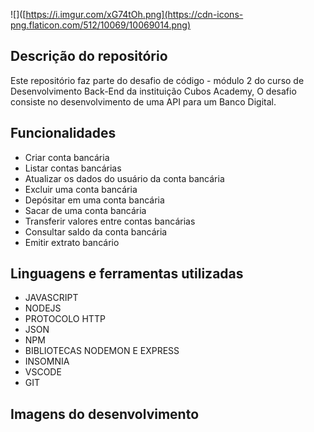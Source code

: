 ![]([https://i.imgur.com/xG74tOh.png](https://cdn-icons-png.flaticon.com/512/10069/10069014.png)

## Descrição do repositório

Este repositório faz parte do desafio de código - módulo 2 do curso de  Desenvolvimento Back-End da instituição Cubos Academy,
O desafio consiste no desenvolvimento de uma API para um Banco Digital. 

## Funcionalidades
-   Criar conta bancária
-   Listar contas bancárias
-   Atualizar os dados do usuário da conta bancária
-   Excluir uma conta bancária
-   Depósitar em uma conta bancária
-   Sacar de uma conta bancária
-   Transferir valores entre contas bancárias
-   Consultar saldo da conta bancária
-   Emitir extrato bancário


## Linguagens e ferramentas utilizadas
- JAVASCRIPT
- NODEJS
- PROTOCOLO HTTP
- JSON
- NPM
- BIBLIOTECAS NODEMON E EXPRESS
- INSOMNIA
- VSCODE
- GIT

## Imagens do desenvolvimento
